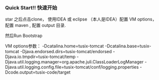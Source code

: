 

### Quick Start!! 快速开始

star 之后点击clone， 使用IDEA 或 eclipse （本人是IDEA）配置 VM options，
配置 maven , 配置 output 目录.

然后Run Bootstrap


VM options参数：
-Dcatalina.home=tusix-tomcat
-Dcatalina.base=tusix-tomcat
-Djava.endorsed.dirs=tusix-tomcat/endorsed
-Djava.io.tmpdir=tusix-tomcat/temp
-Djava.util.logging.manager=org.apache.juli.ClassLoaderLogManager
-Djava.util.logging.config.file=tusix-tomcat/conf/logging.properties
-Dcode.output=tusix-code/target


